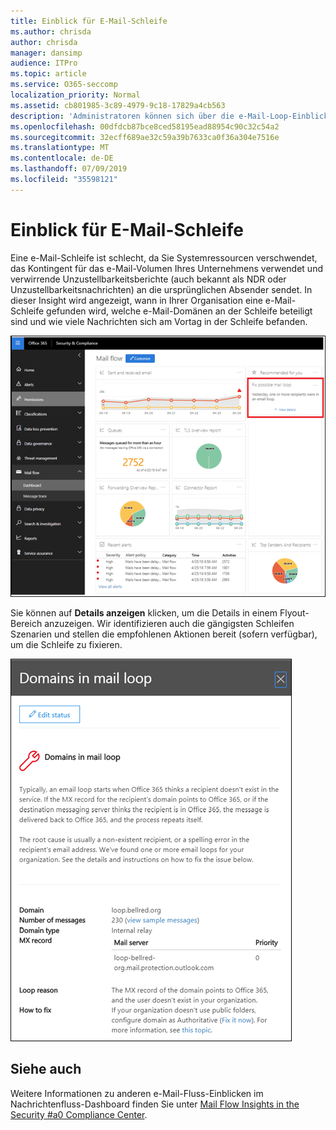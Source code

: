 ```yaml
---
title: Einblick für E-Mail-Schleife
ms.author: chrisda
author: chrisda
manager: dansimp
audience: ITPro
ms.topic: article
ms.service: O365-seccomp
localization_priority: Normal
ms.assetid: cb801985-3c89-4979-9c18-17829a4cb563
description: 'Administratoren können sich über die e-Mail-Loop-Einblicke im Nachrichtenfluss-Dashboard im Security #a0 Compliance Center informieren.'
ms.openlocfilehash: 00dfdcb87bce8ced58195ead88954c90c32c54a2
ms.sourcegitcommit: 32ecff689ae32c59a39b7633ca0f36a304e7516e
ms.translationtype: MT
ms.contentlocale: de-DE
ms.lasthandoff: 07/09/2019
ms.locfileid: "35598121"
---
```

# <a name="mail-loop-insight"></a>Einblick für E-Mail-Schleife

Eine e-Mail-Schleife ist schlecht, da Sie Systemressourcen verschwendet, das Kontingent für das e-Mail-Volumen Ihres Unternehmens verwendet und verwirrende Unzustellbarkeitsberichte (auch bekannt als NDR oder Unzustellbarkeitsnachrichten) an die ursprünglichen Absender sendet. In dieser Insight wird angezeigt, wann in Ihrer Organisation eine e-Mail-Schleife gefunden wird, welche e-Mail-Domänen an der Schleife beteiligt sind und wie viele Nachrichten sich am Vortag in der Schleife befanden.

![Einblicke in die e-Mail-Schleife im Nachrichtenfluss-Dashboard im Security #a0 Compliance Center](media/c3f707cb-4c89-4e88-989c-81ce1d1d6b99.png)

Sie können auf **Details anzeigen** klicken, um die Details in einem Flyout-Bereich anzuzeigen. Wir identifizieren auch die gängigsten Schleifen Szenarien und stellen die empfohlenen Aktionen bereit (sofern verfügbar), um die Schleife zu fixieren.

![Flyout-Bereich nach dem Klicken auf Details anzeigen in einer mal-Loop-Einblicke im Nachrichtenfluss-Dashboard](media/f7e21300-c62f-41ec-853f-4a2775cd8aa7.png)

## <a name="see-also"></a>Siehe auch

Weitere Informationen zu anderen e-Mail-Fluss-Einblicken im Nachrichtenfluss-Dashboard finden Sie unter [Mail Flow Insights in the Security #a0 Compliance Center](mail-flow-insights.md).

